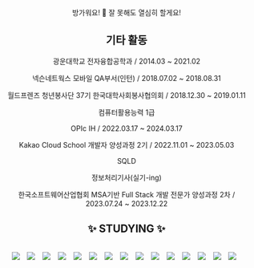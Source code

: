 <div align="center">

방가워요! 👋
잘 못해도 열심히 할게요!
</br>
<h2>기타 활동</h2>

광운대학교 전자융합공학과 / 2014.03 ~ 2021.02</p>
넥슨네트웍스 모바일 QA부서(인턴) / 2018.07.02 ~ 2018.08.31</p>
월드프렌즈 청년봉사단 37기 한국대학사회봉사협의회 / 2018.12.30 ~ 2019.01.11</p>
컴퓨터활용능력 1급</p>
OPIc IH / 2022.03.17 ~ 2024.03.17</p>
Kakao Cloud School 개발자 양성과정 2기 / 2022.11.01 ~ 2023.05.03</p>
SQLD</p>
정보처리기사(실기-ing)</p>
한국소프트웨어산업협회 MSA기반 Full Stack 개발 전문가 양성과정 2차 / 2023.07.24 ~ 2023.12.22</p>

<h2>✨ STUDYING ✨<h2>

<img src="https://img.shields.io/badge/html5-E34F26?style=for-the-badge&logo=html5&logoColor=white">
&nbsp;
<img src="https://img.shields.io/badge/CSS3-1572B6?style=for-the-badge&logo=css3&logoColor=white">
&nbsp;
<img src="https://img.shields.io/badge/java-007396?style=for-the-badge&logo=java&logoColor=white">
&nbsp;
<img src="https://img.shields.io/badge/SPRING-green?style=for-the-badge&logo=spring&logoColor=white">
&nbsp;
<img src="https://img.shields.io/badge/SPRING BOOT-brightgreen?style=for-the-badge&logo=springboot&logoColor=white">
&nbsp;
<img src="https://img.shields.io/badge/MariaDB-003545?style=for-the-badge&logo=mariadb&logoColor=white">
&nbsp;
<img src="https://img.shields.io/badge/github-181717?style=for-the-badge&logo=github&logoColor=white">
&nbsp;
<img src="https://img.shields.io/badge/amazonaws-232F3E?style=for-the-badge&logo=amazonaws&logoColor=white">
&nbsp;
<img src="https://img.shields.io/badge/Javascript-F7DF1E?style=for-the-badge&logo=javascript&logoColor=white">
&nbsp;
<img src="https://img.shields.io/badge/Jira-0052CC?style=for-the-badge&logo=jira&logoColor=white">
&nbsp;
<img src="https://img.shields.io/badge/Slack-4A154B?style=for-the-badge&logo=slack&logoColor=white">
&nbsp;
<img src="https://img.shields.io/badge/Notion-000000?style=for-the-badge&logo=notion&logoColor=white">
&nbsp;
<img src="https://img.shields.io/badge/Oracle-F80000?style=for-the-badge&logo=oracle&logoColor=white">
&nbsp;
<img src="https://img.shields.io/badge/IntelliJIDEA-000000?style=for-the-badge&logo=intellijidea&logoColor=white">
&nbsp;
<img src="https://img.shields.io/badge/EclipseIDE-2C2255?style=for-the-badge&logo=eclipseide&logoColor=white">
&nbsp;
</br>
</div>
